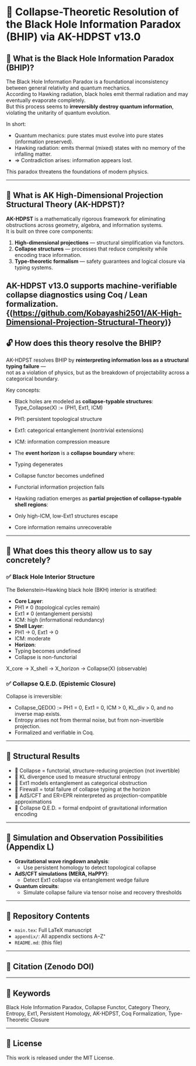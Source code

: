 # 📘 Collapse-Theoretic Resolution of the Black Hole Information Paradox (BHIP) via AK-HDPST v13.0

## 🌌 What is the Black Hole Information Paradox (BHIP)?

The Black Hole Information Paradox is a foundational inconsistency between general relativity and quantum mechanics.  
According to Hawking radiation, black holes emit thermal radiation and may eventually evaporate completely.  
But this process seems to **irreversibly destroy quantum information**, violating the unitarity of quantum evolution.

In short:

- Quantum mechanics: pure states must evolve into pure states (information preserved).
- Hawking radiation: emits thermal (mixed) states with no memory of the infalling matter.
- ⇒ Contradiction arises: information appears lost.

This paradox threatens the foundations of modern physics.

---

## 🧩 What is AK High-Dimensional Projection Structural Theory (AK-HDPST)?

**AK-HDPST** is a mathematically rigorous framework for eliminating obstructions across geometry, algebra, and information systems.  
It is built on three core components:

1. **High-dimensional projections** — structural simplification via functors.
2. **Collapse structures** — processes that reduce complexity while encoding trace information.
3. **Type-theoretic formalism** — safety guarantees and logical closure via typing systems.

AK-HDPST v13.0 supports machine-verifiable collapse diagnostics using **Coq / Lean** formalization.{(https://github.com/Kobayashi2501/AK-High-Dimensional-Projection-Structural-Theory)}
---

## 🔓 How does this theory resolve the BHIP?

AK-HDPST resolves BHIP by **reinterpreting information loss as a structural typing failure** —  
not as a violation of physics, but as the breakdown of projectability across a categorical boundary.

Key concepts:

- Black holes are modeled as **collapse-typable structures**:
Type_Collapse(X) := (PH1, Ext1, ICM)
- PH1: persistent topological structure
- Ext1: categorical entanglement (nontrivial extensions)
- ICM: information compression measure

- The **event horizon** is a **collapse boundary** where:
- Typing degenerates
- Collapse functor becomes undefined
- Functorial information projection fails

- Hawking radiation emerges as **partial projection of collapse-typable shell regions**:
- Only high-ICM, low-Ext1 structures escape
- Core information remains unrecoverable

---

## 🧠 What does this theory allow us to say concretely?

### ✅ Black Hole Interior Structure

The Bekenstein–Hawking black hole (BKH) interior is stratified:

- **Core Layer**:
- PH1 ≠ 0 (topological cycles remain)
- Ext1 ≠ 0 (entanglement persists)
- ICM: high (informational redundancy)
- **Shell Layer**:
- PH1 → 0, Ext1 → 0
- ICM: moderate
- **Horizon**:
- Typing becomes undefined
- Collapse is non-functorial

X_core → X_shell → X_horizon → Collapse(X) (observable)


### ✅ Collapse Q.E.D. (Epistemic Closure)

Collapse is irreversible:

- Collapse_QED(X) := PH1 = 0, Ext1 = 0, ICM > 0, KL_div > 0, and no inverse map exists.
- Entropy arises not from thermal noise, but from non-invertible projection.
- Formalized and verifiable in Coq.

---

## 🧬 Structural Results

- 🔹 Collapse = functorial, structure-reducing projection (not invertible)
- 🔹 KL divergence used to measure structural entropy
- 🔹 Ext1 models entanglement as categorical obstruction
- 🔹 Firewall = total failure of collapse typing at the horizon
- 🔹 AdS/CFT and ER=EPR reinterpreted as projection-compatible approximations
- 🔹 Collapse Q.E.D. = formal endpoint of gravitational information encoding

---

## 🧪 Simulation and Observation Possibilities (Appendix L)

- **Gravitational wave ringdown analysis**:
  - Use persistent homology to detect topological collapse
- **AdS/CFT simulations (MERA, HaPPY)**:
  - Detect Ext1 collapse via entanglement wedge failure
- **Quantum circuits**:
  - Simulate collapse failure via tensor noise and recovery thresholds

---

## 📂 Repository Contents

- `main.tex`: Full LaTeX manuscript
- `appendix/`: All appendix sections A–Z⁺
- `README.md`: (this file)

---

## 📌 Citation (Zenodo DOI)



---

## 🧠 Keywords

Black Hole Information Paradox, Collapse Functor, Category Theory, Entropy, Ext1, Persistent Homology, AK-HDPST, Coq Formalization, Type-Theoretic Closure

---

## 📜 License

This work is released under the MIT License.
